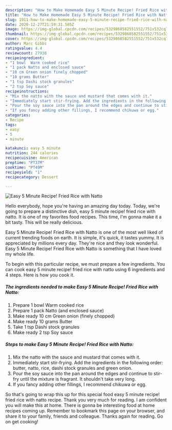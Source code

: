 ```yaml
---
description: "How to Make Homemade Easy 5 Minute Recipe! Fried Rice with Natto"
title: "How to Make Homemade Easy 5 Minute Recipe! Fried Rice with Natto"
slug: 1911-how-to-make-homemade-easy-5-minute-recipe-fried-rice-with-natto
date: 2020-12-27T21:59:31.505Z
image: https://img-global.cpcdn.com/recipes/5329868582551552/751x532cq70/easy-5-minute-recipe-fried-rice-with-natto-recipe-main-photo.jpg
thumbnail: https://img-global.cpcdn.com/recipes/5329868582551552/751x532cq70/easy-5-minute-recipe-fried-rice-with-natto-recipe-main-photo.jpg
cover: https://img-global.cpcdn.com/recipes/5329868582551552/751x532cq70/easy-5-minute-recipe-fried-rice-with-natto-recipe-main-photo.jpg
author: Marc Gibbs
ratingvalue: 4.4
reviewcount: 27938
recipeingredient:
- "1 bowl  Warm cooked rice"
- "1 pack Natto and enclosed sauce"
- "10 cm Green onion finely chopped"
- "10 grams Butter"
- "1 tsp Dashi stock granules"
- "2 tsp Soy sauce"
recipeinstructions:
- "Mix the natto with the sauce and mustard that comes with it."
- "Immediately start stir-frying. Add the ingredients in the following order: butter, natto, rice, dashi stock granules and green onion."
- "Pour the soy sauce into the pan around the edges and continue to stir-fry until the mixture is fragrant. It shouldn&#39;t take very long."
- "If you fancy adding other fillings, I recommend chikuwa or egg."
categories:
- Recipe
tags:
- easy
- 5
- minute

katakunci: easy 5 minute 
nutrition: 244 calories
recipecuisine: American
preptime: "PT37M"
cooktime: "PT49M"
recipeyield: "1"
recipecategory: Dessert

---
```



![Easy 5 Minute Recipe! Fried Rice with Natto](https://img-global.cpcdn.com/recipes/5329868582551552/751x532cq70/easy-5-minute-recipe-fried-rice-with-natto-recipe-main-photo.jpg)

Hello everybody, hope you're having an amazing day today. Today, we're going to prepare a distinctive dish, easy 5 minute recipe! fried rice with natto. It is one of my favorites food recipes. This time, I'm gonna make it a bit tasty. This will be really delicious.

Easy 5 Minute Recipe! Fried Rice with Natto is one of the most well liked of current trending foods on earth. It is simple, it's quick, it tastes yummy. It is appreciated by millions every day. They're nice and they look wonderful. Easy 5 Minute Recipe! Fried Rice with Natto is something that I have loved my whole life.




To begin with this particular recipe, we must prepare a few ingredients. You can cook easy 5 minute recipe! fried rice with natto using 6 ingredients and 4 steps. Here is how you cook it.

<!--inarticleads1-->

##### The ingredients needed to make Easy 5 Minute Recipe! Fried Rice with Natto:

1. Prepare 1 bowl  Warm cooked rice
1. Prepare 1 pack Natto (and enclosed sauce)
1. Make ready 10 cm Green onion (finely chopped)
1. Make ready 10 grams Butter
1. Take 1 tsp Dashi stock granules
1. Make ready 2 tsp Soy sauce




<!--inarticleads2-->

##### Steps to make Easy 5 Minute Recipe! Fried Rice with Natto:

1. Mix the natto with the sauce and mustard that comes with it.
1. Immediately start stir-frying. Add the ingredients in the following order: butter, natto, rice, dashi stock granules and green onion.
1. Pour the soy sauce into the pan around the edges and continue to stir-fry until the mixture is fragrant. It shouldn&#39;t take very long.
1. If you fancy adding other fillings, I recommend chikuwa or egg.




So that's going to wrap this up for this special food easy 5 minute recipe! fried rice with natto recipe. Thank you very much for reading. I am confident you will make this at home. There is gonna be interesting food at home recipes coming up. Remember to bookmark this page on your browser, and share it to your family, friends and colleague. Thanks again for reading. Go on get cooking!
